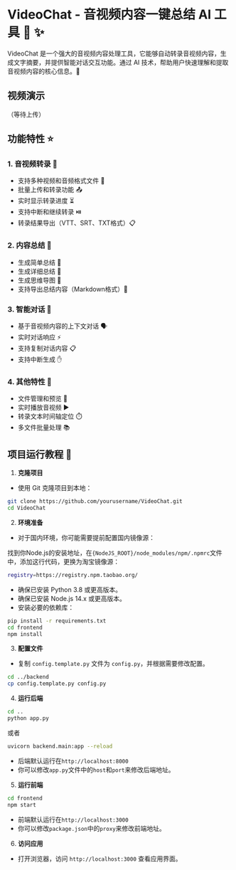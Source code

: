 # VideoChat - 音视频内容一键总结 AI 工具 🎥 ✨

VideoChat 是一个强大的音视频内容处理工具，它能够自动转录音视频内容，生成文字摘要，并提供智能对话交互功能。通过 AI 技术，帮助用户快速理解和提取音视频内容的核心信息。🤖

## 视频演示

（等待上传）

## 功能特性 ⭐

### 1. 音视频转录 🎯
- 支持多种视频和音频格式文件 📁
- 批量上传和转录功能 📤
- 实时显示转录进度 ⏳
- 支持中断和继续转录 ⏯️
- 转录结果导出（VTT、SRT、TXT格式）📋

### 2. 内容总结 📝
- 生成简单总结 📌
- 生成详细总结 📑
- 生成思维导图 🌳
- 支持导出总结内容（Markdown格式）💾

### 3. 智能对话 💬
- 基于音视频内容的上下文对话 🗣️
- 实时对话响应 ⚡
- 支持复制对话内容 📋
- 支持中断生成 ✋

### 4. 其他特性 🎨
- 文件管理和预览 📂
- 实时播放音视频 ▶️
- 转录文本时间轴定位 ⏱️
- 多文件批量处理 📚

## 项目运行教程 🚀

1. **克隆项目**
- 使用 Git 克隆项目到本地：
```bash
git clone https://github.com/yourusername/VideoChat.git
cd VideoChat
```

2. **环境准备**
- 对于国内环境，你可能需要提前配置国内镜像源：

找到你Node.js的安装地址，在`{NodeJS_ROOT}/node_modules/npm/.npmrc`文件中，添加这行代码，更换为淘宝镜像源：

```bash
registry=https://registry.npm.taobao.org/
```

- 确保已安装 Python 3.8 或更高版本。
- 确保已安装 Node.js 14.x 或更高版本。
- 安装必要的依赖库：

```bash
pip install -r requirements.txt
cd frontend
npm install
```

3. **配置文件**
- 复制 `config.template.py` 文件为 `config.py`，并根据需要修改配置。
```bash
cd ../backend
cp config.template.py config.py
```

4. **运行后端**
```bash
cd ..
python app.py
```
或者
```bash
uvicorn backend.main:app --reload
```
- 后端默认运行在`http://localhost:8000`
- 你可以修改`app.py`文件中的`host`和`port`来修改后端地址。

5. **运行前端**
```bash
cd frontend
npm start
```
- 前端默认运行在`http://localhost:3000`
- 你可以修改`package.json`中的`proxy`来修改前端地址。

6. **访问应用**
- 打开浏览器，访问 `http://localhost:3000` 查看应用界面。
